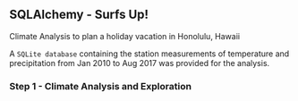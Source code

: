 ## SQLAlchemy - Surfs Up!

Climate Analysis to plan a holiday vacation in Honolulu, Hawaii

A `SQLite database` containing the station measurements of temperature and precipitation from
Jan 2010 to Aug 2017 was provided for the analysis.

### Step 1 - Climate Analysis and Exploration
